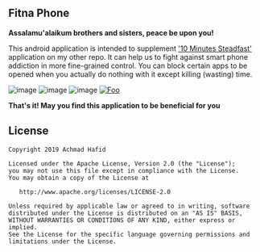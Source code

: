 Fitna Phone
-----------

**Assalamu'alaikum brothers and sisters, peace be upon you!**

This android application is intended to supplement ['10 Minutes Steadfast'](https://github.com/AchmadHafid/10-minutes-steadfast-android) application on my other repo.
It can help us to fight against smart phone addiction in more fine-grained control.
You can block certain apps to be opened when you actually do nothing with it except killing (wasting) time.

![image](https://lh3.googleusercontent.com/n6Wm8KZRGX_xJcZeKLHF1PT96LQPJVkqYdsqE1et8LsXT7l2_p_89efaHvKfXNS2UZrH=w720-h310-rw)
![image](https://lh3.googleusercontent.com/iKxMEMdVSmKRFE0R_XPfSGjjBGcqMACmCxp27A7bldXr2B1Knf6cZllk62bqumt5HN0=w720-h310-rw)
![image](https://lh3.googleusercontent.com/8qPglHVGSDT6joagAiEBG2pQa1d8uJwsZ9KOgAnGA-TlOGUHeJwIJRywl3UIRm3wpg=w720-h310-rw)
[![Foo](https://play.google.com/intl/en_us/badges/images/generic/en_badge_web_generic.png)](https://play.google.com/store/apps/details?id=io.github.achmadhafid.fitnaphone)

__That's it! May you find this application to be beneficial for you__<br />

License
-------

    Copyright 2019 Achmad Hafid

    Licensed under the Apache License, Version 2.0 (the "License");
    you may not use this file except in compliance with the License.
    You may obtain a copy of the License at

       http://www.apache.org/licenses/LICENSE-2.0

    Unless required by applicable law or agreed to in writing, software
    distributed under the License is distributed on an "AS IS" BASIS,
    WITHOUT WARRANTIES OR CONDITIONS OF ANY KIND, either express or implied.
    See the License for the specific language governing permissions and
    limitations under the License.
